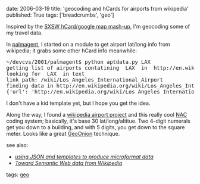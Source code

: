 date: 2006-03-19
title: 'geocoding and hCards for airports from wikipedia'
published: True
tags: ['breadcrumbs', 'geo']

<p>Inspired by the <a href="http://austin.adactio.com/">SXSW hCard/google map mash-up</a>, I&#39;m geocoding some of my travel data.</p>  <p>In <a href="http://dev.w3.org/cvsweb/2001/palmagent/">palmagent</a>, I started on a module to get airport lat/long info from wikipedia; it grabs some other hCard info meanwhile:</p>  <pre>~/devcvs/2001/palmagent$ python aptdata.py LAX<br />getting list of airports contatining  LAX  in  http://en.wikipedia.org/wiki/List_of_airports_by_IATA_code:_L<br />looking for  LAX  in text<br />link path: /wiki/Los_Angeles_International_Airport<br />finding data in http://en.wikipedia.org/wiki/Los_Angeles_International_Airport<br />{&#39;url&#39;: &#39;http://en.wikipedia.org/wiki/Los_Angeles_International_Airport&#39;, &#39;org&#39;: &#39;Los Angeles International Airport&#39;, &#39;nickname&#39;: &#39;LAX&#39;, &#39;geo&#39;: {&#39;latitude&#39;: 33.942500000000003, &#39;longitude&#39;: -117.59194444444445}, &#39;tz&#39;: -8}<br /></pre>  <p>I don&#39;t have a kid template yet, but I hope you get the idea.</p>  <p>Along the way, I found a <a href="http://en.wikipedia.org/wiki/Wikipedia:WikiProject_Airports">wikipedia airport project</a> and this really cool <a href="http://www.nacgeo.com/nacsite/documents/nac.asp">NAC</a> coding system; basically, it&#39;s base 30 lat/long/altitue. Two 4-digit numerals get you down to a building, and with 5 digits, you get down to the square meter. Looks like a great <a href="http://esw.w3.org/topic/GeoOnion">GeoOnion</a> technique.</p>   <div>see also: <ul> <li><cite><a href="/breadcrumbs/node/99">using JSON and templates to produce microformat data</a></cite></li> <li><cite><a href="/breadcrumbs/node/91">Toward Semantic Web data from Wikipedia</a></cite></li> </ul> </div>  <div>tags: <a rel="tag" href="http://del.icio.us/connolly/geo">geo</a></div> 